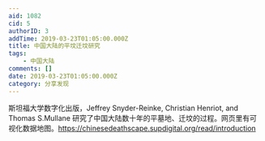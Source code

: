 ```yaml
---
aid: 1082
cid: 5
authorID: 3
addTime: 2019-03-23T01:05:00.000Z
title: 中国大陆的平坟迁坟研究
tags:
    - 中国大陆
comments: []
date: 2019-03-23T01:05:00.000Z
category: 分享发现
---
```


斯坦福大学数字化出版，Jeffrey Snyder-Reinke, Christian Henriot, and Thomas S.Mullane 研究了中国大陆数十年的平墓地、迁坟的过程。网页里有可视化数据地图。https://chinesedeathscape.supdigital.org/read/introduction
